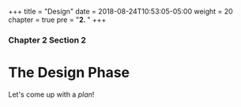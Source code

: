 +++
title = "Design"
date = 2018-08-24T10:53:05-05:00
weight = 20
chapter = true
pre = "<b>2. </b>"
+++

### Chapter 2 Section 2

# The Design Phase

Let's come up with a _plan_!